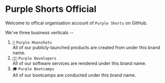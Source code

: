 # Purple Shorts Official

Welcome to offical organisation account of `Purple Shorts` on GitHub.

We've three business verticals --

1. `🚀` `Purple Moonshots` <br> All of our publicly-launched products are created from under this brand name.
2. `👨‍💻` `Purple Developers` <br> All of our software services are rendered under this brand name.
3. `🎓` `Purple Bootcamps` <br> All of our bootcamps are conducted under this brand name.
